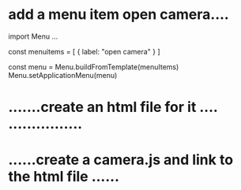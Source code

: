 # add a menu item open camera.... 

import Menu  ...

const menuitems  = [
    {
        label: "open camera"
    }
]

const menu = Menu.buildFromTemplate(menuItems) 
Menu.setApplicationMenu(menu)

# .......create an html file for it .... ................

# ......create a camera.js and link to the html file ...... 










